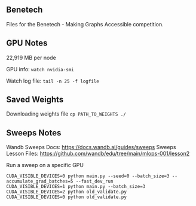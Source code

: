 ## Benetech

Files for the Benetech - Making Graphs Accessible competition.

## GPU Notes

22,919 MB per node

GPU info: `watch nvidia-smi`

Watch log file: `tail -n 25 -f logfile`

## Saved Weights

Downloading weights file
`cp PATH_TO_WEIGHTS ./`


## Sweeps Notes

Wandb Sweeps Docs: https://docs.wandb.ai/guides/sweeps
Sweeps Lesson Files: https://github.com/wandb/edu/tree/main/mlops-001/lesson2

Run a sweep on a specific GPU
```
CUDA_VISIBLE_DEVICES=0 python main.py --seed=0 --batch_size=3 --accumulate_grad_batches=5 --fast_dev_run
CUDA_VISIBLE_DEVICES=1 python main.py --batch_size=3
CUDA_VISIBLE_DEVICES=2 python old_validate.py
CUDA_VISIBLE_DEVICES=0 python old_validate.py
```